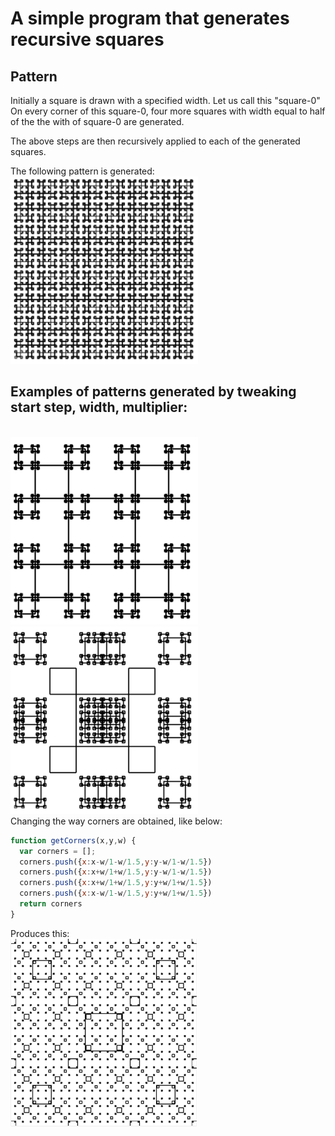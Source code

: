 # A simple program that generates recursive squares

## Pattern
Initially a square is drawn with a specified width. Let us call this "square-0"
On every corner of this square-0, four more squares with width equal to half of the the with of square-0 are generated.

The above steps are then recursively applied to each of the generated squares.

The following pattern is generated:
<br>
<img src="https://raw.githubusercontent.com/nmjmdr/recursive-squares/master/patterns/pattern1.png" width="300" height="300">

## Examples of patterns generated by tweaking start step, width, multiplier:

<br>
<img src="https://raw.githubusercontent.com/nmjmdr/recursive-squares/master/patterns/pattern2.png" width="300" height="300">

<br>
<img src="https://raw.githubusercontent.com/nmjmdr/recursive-squares/master/patterns/Pattern4.png" width="300" height="300">

<br>
Changing the way corners are obtained, like below:

```javascript
function getCorners(x,y,w) {
  var corners = [];
  corners.push({x:x-w/1-w/1.5,y:y-w/1-w/1.5})
  corners.push({x:x+w/1+w/1.5,y:y-w/1-w/1.5})
  corners.push({x:x+w/1+w/1.5,y:y+w/1+w/1.5})
  corners.push({x:x-w/1-w/1.5,y:y+w/1+w/1.5})
  return corners
}
```

Produces this:
<br>
<img src="https://raw.githubusercontent.com/nmjmdr/recursive-squares/master/patterns/pattern3.png" width="300" height="300">
